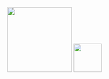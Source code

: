 <div align="center">
  <img src="http://pngimg.com/uploads/youtube/youtube_PNG15.png" style="width: 150px;heigth: 150px;" alt="">
  <img src="https://cdn.freelogovectors.net/svg09/discord_logo-freelogovectors.net_.svg" style="width: 66px;heigth: 66px;align-items: center;" alt="">
  
  
  </div>
